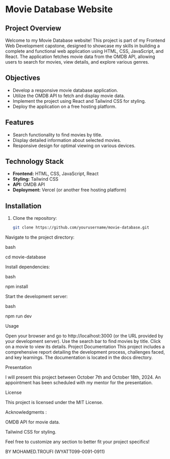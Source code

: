 # Movie Database Website

## Project Overview

Welcome to my Movie Database website! This project is part of my Frontend Web Development capstone, designed to showcase my skills in building a complete and functional web application using HTML, CSS, JavaScript, and React. The application fetches movie data from the OMDB API, allowing users to search for movies, view details, and explore various genres.

## Objectives

- Develop a responsive movie database application.
- Utilize the OMDB API to fetch and display movie data.
- Implement the project using React and Tailwind CSS for styling.
- Deploy the application on a free hosting platform.

## Features

- Search functionality to find movies by title.
- Display detailed information about selected movies.
- Responsive design for optimal viewing on various devices.

## Technology Stack

- **Frontend:** HTML, CSS, JavaScript, React
- **Styling:** Tailwind CSS
- **API:** OMDB API
- **Deployment:** Vercel (or another free hosting platform)

## Installation

1. Clone the repository:
   ```bash
   git clone https://github.com/yourusername/movie-database.git
Navigate to the project directory:

bash

cd movie-database

Install dependencies:

bash

npm install

Start the development server:

bash

npm run dev

Usage

Open your browser and go to http://localhost:3000 (or the URL provided by your development server). Use the search bar to find movies by title. Click on a movie to view its details. Project Documentation This project includes a comprehensive report detailing the development process, challenges faced, and key learnings. The documentation is located in the docs directory.

Presentation

I will present this project between October 7th and October 18th, 2024. An appointment has been scheduled with my mentor for the presentation.

License

This project is licensed under the MIT License.

Acknowledgments : 

OMDB API for movie data.

Tailwind CSS for styling.

Feel free to customize any section to better fit your project specifics!

BY MOHAMED.TROUFI (WYATT099-0091-0911)
